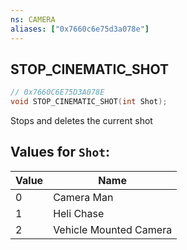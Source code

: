 ```yaml
---
ns: CAMERA
aliases: ["0x7660c6e75d3a078e"]
---
```

## STOP_CINEMATIC_SHOT

```c
// 0x7660C6E75D3A078E
void STOP_CINEMATIC_SHOT(int Shot);
```

Stops and deletes the current shot

## Values for `Shot`:
| Value | Name |
| --- | --- |
| 0 | Camera Man |
| 1 | Heli Chase |
| 2 | Vehicle Mounted Camera |

